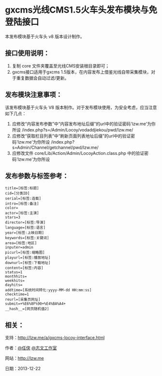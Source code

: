 
gxcms光线CMS1.5火车头发布模块与免登陆接口
====================

本发布模块基于火车头 v8 版本设计制作。

接口使用说明：
----------------------------
1. 复制 core 文件夹覆盖至光线CMS安装根目录即可；
2. gxcms接口适用于gxcms 1.5版本，在内容发布上借鉴光线自带采集模块，对于重复数据会自动过滤/更新。

发布模块注意事项：
----------------------------
该发布模块基于火车头 V8 版本制作。对于发布模块使用，为安全考虑，应当注意如下几点：

1. 应修改“内容发布参数”中“内容发布地址后缀”的url中的验证密码'lzw.me'为你所设
	/index.php?s=/Admin/Locoy/vodaddjiekou/pwd/lzw.me/
2. 应修改“获取栏目列表”中“刷新页面列表地址后缀”的url中的验证密码'lzw.me'为你所设
	/index.php?s=Admin/Channel/getchannel/pwd/lzw.me/
3. 应修改文件 core/Lib/Action/Admin/LocoyAction.class.php 中的验证密码'lzw.me'为你所设

发布参数与标签参考：
----------------------------

	title=[标签:标题]
	cid=[分类ID]
	serial=[标签:连载]
	intro=[标签:备注]
	color=
	actor=[标签:主演]
	stars=3
	director=[标签:导演]
	language=[标签:语言]
	year=[标签:上映日期]
	keywords=[标签:关键词]
	area=[标签:地区]
	inputer=admin
	picurl=[标签:缩略图]
	playurl=[标签:播放地址]
	downurl=[标签:下载地址]
	content=[标签:内容]
	status=1
	monthhits=
	weekhits=
	dayhits=
	addtime=[系统时间转化:yyyy-MM-dd HH:mm:ss]
	checktime=1
	reurl=[采集页网址]
	submit=+%E6%8F%90+%E4%BA%A4+
	__hash__=[网页随机值2]


相关：
----------------------------

支持：http://lzw.me/a/gxcms-locoy-interface.html

作者：[@任侠](http://weibo.com/zhiwenweb) [@志文工作室](http://lzw.me)

网站：http://lzw.me

日期：2013-12-22